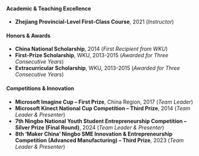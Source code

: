 <!-- - Zhejiang Provincial-Level First-Class Course, 2021 (<i>Instructor</i>)
- China National Scholarship, 2014 (<i>First Recipient from WKU</i>)
- Microsoft Imagine Cup – First Prize, China Region, 2017 (<i>Team Leader</i>)
- Microsoft Kinect National Cup Competition – Third Prize, 2014 (<i>Team Leader & Presenter</i>)
- 7th Ningbo Facing National Youth Student Entrepreneurship Competition – Silver Prize (Final Round), 2024 (<i>Team Leader & Presenter</i>)
- 8th ‘Maker China’ Ningbo Small and Medium-Sized Enterprises Innovation and Entrepreneurship Competition, Advanced Manufacturing Category – Third Prize, 2023 (<i>Team Leader & Presenter</i>)
- First-Prize Scholarship, WKU, 2013-2015 (Awarded for Three Consecutive Years)
- Extracurricular Scholarship, WKU, 2013-2015 (Awarded for Three Consecutive Years) -->

#### Academic & Teaching Excellence  
- **Zhejiang Provincial-Level First-Class Course**, 2021 (*Instructor*)  

#### Honors & Awards  
- **China National Scholarship**, 2014 (*First Recipient from WKU*)  
- **First-Prize Scholarship**, WKU, 2013-2015 (*Awarded for Three Consecutive Years*)  
- **Extracurricular Scholarship**, WKU, 2013-2015 (*Awarded for Three Consecutive Years*)  

#### Competitions & Innovation  
- **Microsoft Imagine Cup – First Prize**, China Region, 2017 (*Team Leader*)  
- **Microsoft Kinect National Cup Competition – Third Prize**, 2014 (*Team Leader & Presenter*)  
- **7th Ningbo National Youth Student Entrepreneurship Competition – Silver Prize (Final Round)**, 2024 (*Team Leader & Presenter*)  
- **8th ‘Maker China’ Ningbo SME Innovation & Entrepreneurship Competition (Advanced Manufacturing) – Third Prize**, 2023 (*Team Leader & Presenter*)  

